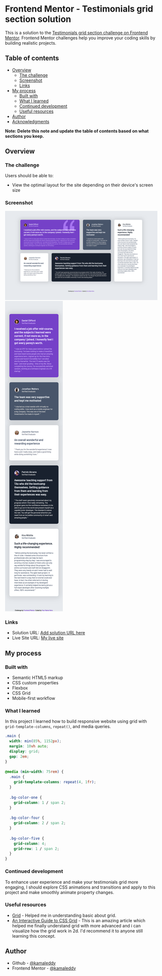 # Frontend Mentor - Testimonials grid section solution

This is a solution to the [Testimonials grid section challenge on Frontend Mentor](https://www.frontendmentor.io/challenges/testimonials-grid-section-Nnw6J7Un7). Frontend Mentor challenges help you improve your coding skills by building realistic projects.

## Table of contents

- [Overview](#overview)
  - [The challenge](#the-challenge)
  - [Screenshot](#screenshot)
  - [Links](#links)
- [My process](#my-process)
  - [Built with](#built-with)
  - [What I learned](#what-i-learned)
  - [Continued development](#continued-development)
  - [Useful resources](#useful-resources)
- [Author](#author)
- [Acknowledgments](#acknowledgments)

**Note: Delete this note and update the table of contents based on what sections you keep.**

## Overview

### The challenge

Users should be able to:

- View the optimal layout for the site depending on their device's screen size

### Screenshot

![](./screenshot/Desktop%20View.png)
![](./screenshot/Mobile%20View.png)

### Links

- Solution URL: [Add solution URL here](https://your-solution-url.com)
- Live Site URL: [My live site](https://kamaleddy.github.io/testimonials-grid-section/)

## My process

### Built with

- Semantic HTML5 markup
- CSS custom properties
- Flexbox
- CSS Grid
- Mobile-first workflow

### What I learned

In this project I learned how to build responsive website using grid with `grid-template-columns`, `repeat()`, and media queries.

```css
.main {
  width: min(85%, 1152px);
  margin: 10vh auto;
  display: grid;
  gap: 2em;
}

@media (min-width: 75rem) {
  .main {
    grid-template-columns: repeat(4, 1fr);
  }

  .bg-color-one {
    grid-column: 1 / span 2;
  }

  .bg-color-four {
    grid-column: 2 / span 2;
  }

  .bg-color-five {
    grid-column: 4;
    grid-row: 1 / span 2;
  }
}
```

### Continued development

To enhance user experience and make your testimonials grid more engaging, I should explore CSS animations and transitions and apply to this project and make smoothly animate property changes.

### Useful resources

- [Grid](https://web.dev/learn/css/grid) - Helped me in understanding basic about grid.
- [An Interactive Guide to CSS Grid](https://web.dev/learn/css/grid) - This is an amazing article which helped me finally understand grid with more advanced and i can visualize how the grid work in 2d. I'd recommend it to anyone still learning this concept.

## Author

- Github - [@kamaleddy](https://github.com/kamaleddy)
- Frontend Mentor - [@kamaleddy](https://www.frontendmentor.io/profile/kamaleddy)
